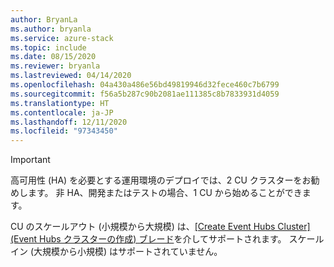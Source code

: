 ```yaml
---
author: BryanLa
ms.author: bryanla
ms.service: azure-stack
ms.topic: include
ms.date: 08/15/2020
ms.reviewer: bryanla
ms.lastreviewed: 04/14/2020
ms.openlocfilehash: 04a430a486e56bd49819946d32fece460c7b6799
ms.sourcegitcommit: f56a5b287c90b2081ae111385c8b7833931d4059
ms.translationtype: HT
ms.contentlocale: ja-JP
ms.lasthandoff: 12/11/2020
ms.locfileid: "97343450"
---
```

> [!IMPORTANT]
> 高可用性 (HA) を必要とする運用環境のデプロイでは、2 CU クラスターをお勧めします。 非 HA、開発またはテストの場合、1 CU から始めることができます。
>
> CU のスケールアウト (小規模から大規模) は、[[Create Event Hubs Cluster]\(Event Hubs クラスターの作成\) ブレード](/azure-stack/user/event-hubs-quickstart-cluster-portal#create-an-event-hubs-cluster)を介してサポートされます。 スケールイン (大規模から小規模) はサポートされていません。 